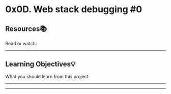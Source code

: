 # 0x0D. Web stack debugging #0

## Resources:books:
Read or watch:

---
## Learning Objectives:bulb:
What you should learn from this project:

---
---
